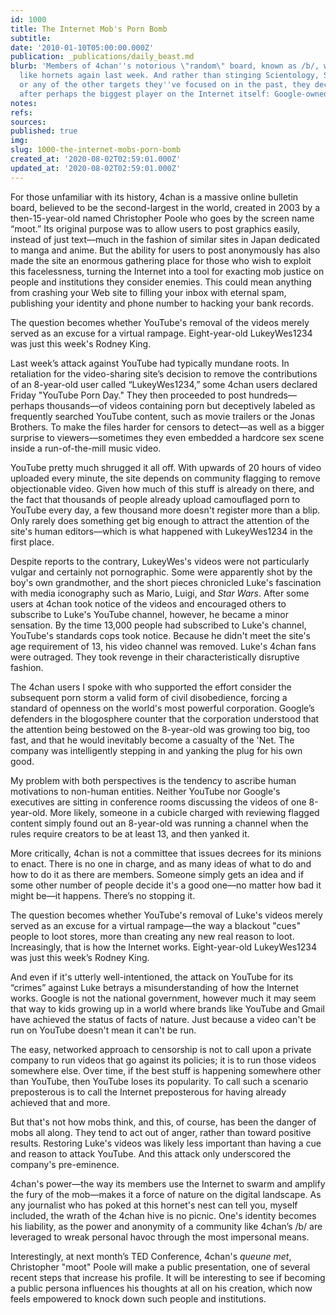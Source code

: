 ```yaml
---
id: 1000
title: The Internet Mob's Porn Bomb
subtitle: 
date: '2010-01-10T05:00:00.000Z'
publication: _publications/daily_beast.md
blurb: 'Members of 4chan''s notorious \"random\" board, known as /b/, were swarming
  like hornets again last week. And rather than stinging Scientology, Sarah Palin,
  or any of the other targets they''ve focused on in the past, they decided to go
  after perhaps the biggest player on the Internet itself: Google-owned YouTube.'
notes: 
refs: 
sources: 
published: true
img: 
slug: 1000-the-internet-mobs-porn-bomb
created_at: '2020-08-02T02:59:01.000Z'
updated_at: '2020-08-02T02:59:01.000Z'
---
```

For those unfamiliar with its history, 4chan is a massive online bulletin board, believed to be the second-largest in the world, created in 2003 by a then-15-year-old named Christopher Poole who goes by the screen name “moot.” Its original purpose was to allow users to post graphics easily, instead of just text—much in the fashion of similar sites in Japan dedicated to manga and anime. But the ability for users to post anonymously has also made the site an enormous gathering place for those who wish to exploit this facelessness, turning the Internet into a tool for exacting mob justice on people and institutions they consider enemies. This could mean anything from crashing your Web site to filling your inbox with eternal spam, publishing your identity and phone number to hacking your bank records.

The question becomes whether YouTube's removal of the videos merely served as an excuse for a virtual rampage. Eight-year-old LukeyWes1234 was just this week's Rodney King.

Last week’s attack against YouTube had typically mundane roots. In retaliation for the video-sharing site’s decision to remove the contributions of an 8-year-old user called “LukeyWes1234,” some 4chan users declared Friday "YouTube Porn Day." They then proceeded to post hundreds—perhaps thousands—of videos containing porn but deceptively labeled as frequently searched YouTube content, such as movie trailers or the Jonas Brothers. To make the files harder for censors to detect—as well as a bigger surprise to viewers—sometimes they even embedded a hardcore sex scene inside a run-of-the-mill music video.

YouTube pretty much shrugged it all off. With upwards of 20 hours of video uploaded every minute, the site depends on community flagging to remove objectionable video. Given how much of this stuff is already on there, and the fact that thousands of people already upload camouflaged porn to YouTube every day, a few thousand more doesn't register more than a blip. Only rarely does something get big enough to attract the attention of the site's human editors—which is what happened with LukeyWes1234 in the first place.

Despite reports to the contrary, LukeyWes's videos were not particularly vulgar and certainly not pornographic. Some were apparently shot by the boy's own grandmother, and the short pieces chronicled Luke's fascination with media iconography such as Mario, Luigi, and *Star Wars*. After some users at 4chan took notice of the videos and encouraged others to subscribe to Luke's YouTube channel, however, he became a minor sensation. By the time 13,000 people had subscribed to Luke's channel, YouTube's standards cops took notice. Because he didn't meet the site's age requirement of 13, his video channel was removed. Luke's 4chan fans were outraged. They took revenge in their characteristically disruptive fashion.

The 4chan users I spoke with who supported the effort consider the subsequent porn storm a valid form of civil disobedience, forcing a standard of openness on the world's most powerful corporation. Google’s defenders in the blogosphere counter that the corporation understood that the attention being bestowed on the 8-year-old was growing too big, too fast, and that he would inevitably become a casualty of the 'Net. The company was intelligently stepping in and yanking the plug for his own good.

My problem with both perspectives is the tendency to ascribe human motivations to non-human entities. Neither YouTube nor Google's executives are sitting in conference rooms discussing the videos of one 8-year-old. More likely, someone in a cubicle charged with reviewing flagged content simply found out an 8-year-old was running a channel when the rules require creators to be at least 13, and then yanked it.

More critically, 4chan is not a committee that issues decrees for its minions to enact. There is no one in charge, and as many ideas of what to do and how to do it as there are members. Someone simply gets an idea and if some other number of people decide it's a good one—no matter how bad it might be—it happens. There’s no stopping it.

The question becomes whether YouTube's removal of Luke's videos merely served as an excuse for a virtual rampage—the way a blackout "cues" people to loot stores, more than creating any new real reason to loot. Increasingly, that is how the Internet works. Eight-year-old LukeyWes1234 was just this week’s Rodney King.

And even if it's utterly well-intentioned, the attack on YouTube for its “crimes” against Luke betrays a misunderstanding of how the Internet works. Google is not the national government, however much it may seem that way to kids growing up in a world where brands like YouTube and Gmail have achieved the status of facts of nature. Just because a video can't be run on YouTube doesn't mean it can't be run.

The easy, networked approach to censorship is not to call upon a private company to run videos that go against its policies; it is to run those videos somewhere else. Over time, if the best stuff is happening somewhere other than YouTube, then YouTube loses its popularity. To call such a scenario preposterous is to call the Internet preposterous for having already achieved that and more.

But that's not how mobs think, and this, of course, has been the danger of mobs all along. They tend to act out of anger, rather than toward positive results. Restoring Luke's videos was likely less important than having a cue and reason to attack YouTube. And this attack only underscored the company's pre-eminence.

4chan's power—the way its members use the Internet to swarm and amplify the fury of the mob—makes it a force of nature on the digital landscape. As any journalist who has poked at this hornet's nest can tell you, myself included, the wrath of the 4chan hive is no picnic. One's identity becomes his liability, as the power and anonymity of a community like 4chan’s /b/ are leveraged to wreak personal havoc through the most impersonal means.

Interestingly, at next month’s TED Conference, 4chan's *queune met*, Christopher "moot" Poole will make a public presentation, one of several recent steps that increase his profile. It will be interesting to see if becoming a public persona influences his thoughts at all on his creation, which now feels empowered to knock down such people and institutions.
